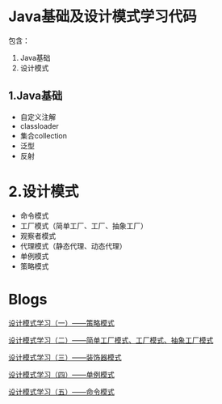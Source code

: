 Java基础及设计模式学习代码
===
包含：
1. Java基础
2. 设计模式

1.Java基础
---
- 自定义注解
- classloader
- 集合collection
- 泛型
- 反射

2.设计模式
===
- 命令模式   
- 工厂模式（简单工厂、工厂、抽象工厂）  
- 观察者模式  
- 代理模式（静态代理、动态代理）  
- 单例模式  
- 策略模式  

Blogs
===
[设计模式学习（一）——策略模式](http://www.cnblogs.com/znicy/p/5522422.html)

[设计模式学习（二）——简单工厂模式、工厂模式、抽象工厂模式](http://www.cnblogs.com/znicy/p/6070586.html)

[设计模式学习（三）——装饰器模式](http://www.cnblogs.com/znicy/p/6445359.html)

[设计模式学习（四）——单例模式](http://www.cnblogs.com/znicy/p/6659386.html)

[设计模式学习（五）——命令模式](http://www.cnblogs.com/znicy/p/6753253.html)
